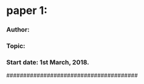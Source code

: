 # paper 1: <The title of your paper>
### Author: <Your name and the name of the collaborators>
### Topic: <de que va>
### Start date: 1st March, 2018.
#######################################
